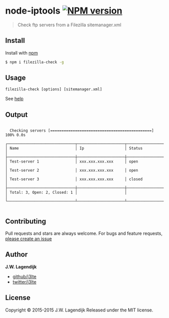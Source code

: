 # node-iptools [![NPM version](https://badge.fury.io/js/filezilla-check.svg)](http://badge.fury.io/js/filezilla-check)

> Check ftp servers from a Filezilla sitemanager.xml

## Install

Install with [npm](https://www.npmjs.com/)

```sh
$ npm i filezilla-check -g
```

## Usage

    filezilla-check [options] [sitemanager.xml]

See [help](https://github.com/j3lte/filezilla-check/blob/master/docs/cli.md)

## Output

```

  Checking servers [=============================================] 100% 0.0s

┌──────────────────────────────┬─────────────────────┬─────────────────────┐
│ Name                         │ Ip                  │ Status              │
├──────────────────────────────┼─────────────────────┼─────────────────────┤
│ Test-server 1                │ xxx.xxx.xxx.xxx     │ open                │
│ Test-server 2                │ xxx.xxx.xxx.xxx     │ open                │
│ Test-server 3                │ xxx.xxx.xxx.xxx     │ closed              │
├──────────────────────────────┼─────────────────────┼─────────────────────┤
│ Total: 3, Open: 2, Closed: 1 │                     │                     │
└──────────────────────────────┴─────────────────────┴─────────────────────┘


```

## Contributing

Pull requests and stars are always welcome. For bugs and feature requests, [please create an issue](https://github.com/j3lte/filezilla-check/issues/new)

## Author

**J.W. Lagendijk**

+ [github/j3lte](https://github.com/j3lte)
+ [twitter/j3lte](http://twitter.com/j3lte)

## License

Copyright © 2015-2015 J.W. Lagendijk
Released under the MIT license.